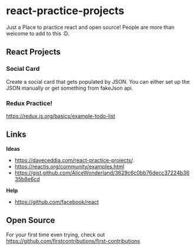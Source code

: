 # react-practice-projects
Just a Place to practice react and open source! People are more than welcome to add to this :D. 


## React Projects

### Social Card
Create a social card that gets populated by JSON. You can either set up the JSON manually or get something from fakeJson api.

### Redux Practice! 
https://redux.js.org/basics/example-todo-list


## Links

__Ideas__

-  https://daveceddia.com/react-practice-projects/. 
-  https://reactjs.org/community/examples.html
-  https://gist.github.com/AliceWonderland/3629c6c0bb76decc37224b3635b8e6cd

__Help__

-  https://github.com/facebook/react


## Open Source

For your first time even trying, check out https://github.com/firstcontributions/first-contributions